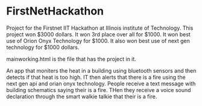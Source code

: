 # FirstNetHackathon
Project for the Firstnet IIT Hackathon at Illinois institute of Technology. This project won $3000 dollars. It won 3rd place over all for $1000. It won best use of Orion Onyx Technology for $1000. It also won best use of next gen technology for $1000 dollars.

mainworking.html is the file that has the project in it.


An app that moniters the heat in a building using bluetooth sensors and then detects if that heat is too high. IT then alerts that there is a fire using the next gen api and orian onyx technology. People receive a text message with building schematics saying their is a fire. THen they receive a voice sound declaration through the smart walkie talkie that their is a fire.
